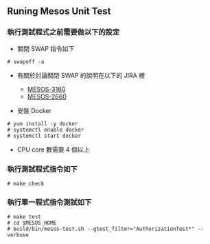 ## Runing Mesos Unit Test
### 執行測試程式之前需要做以下的設定
* 關閉 SWAP 指令如下
```
# swapoff -a
```

* 有關於討論關閉 SWAP 的說明在以下的 JIRA 裡 
    * [MESOS-3160](https://issues.apache.org/jira/browse/MESOS-3160)
    * [MESOS-2660](https://issues.apache.org/jira/browse/MESOS-2660)

* 安裝 Docker
```
# yum install -y docker
# systemctl enable docker
# systemctl start docker
```

* CPU core 數需要 4 個以上

### 執行測試程式指令如下
```
# make check
```


### 執行單一程式指令測試如下
```
# make test
# cd $MESOS_HOME
# build/bin/mesos-test.sh --gtest_filter="AuthorizationTest*" --verbose
```